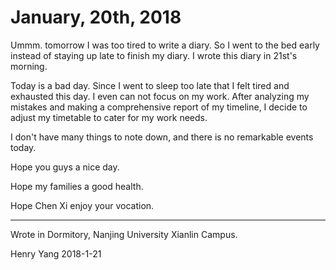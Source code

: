# January, 20th, 2018

Ummm. tomorrow I was too tired to write a diary. So I went to the bed early instead of staying up late to finish my diary. I wrote this diary in 21st's morning.

Today is a bad day. Since I went to sleep too late that I felt tired and exhausted this day. I even can not focus on my work. After  analyzing  my mistakes and making a comprehensive report of my timeline, I decide to adjust my timetable to cater for my work needs.

I don't have many things to note down, and there is no remarkable events today.

Hope you guys a nice day.

Hope my families a good health.

Hope Chen Xi enjoy your vocation.

---

Wrote in Dormitory, Nanjing University Xianlin Campus.

Henry Yang 2018-1-21

